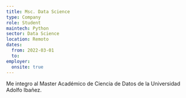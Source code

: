```yaml
---
title: Msc. Data Science
type: Company
role: Student
maintech: Python
sector: Data Science
location: Remoto
dates:
  from: 2022-03-01
  to: 
employer:
  onsite: true
---
```


Me integro al Master Académico de Ciencia de Datos de la Universidad Adolfo Ibañez. 
